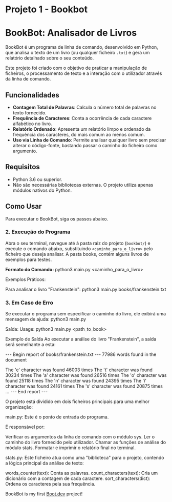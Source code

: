 # Projeto 1 - Bookbot

# BookBot: Analisador de Livros

BookBot é um programa de linha de comando, desenvolvido em Python, que analisa o texto de um livro (ou qualquer ficheiro `.txt`) e gera um relatório detalhado sobre o seu conteúdo.

Este projeto foi criado com o objetivo de praticar a manipulação de ficheiros, o processamento de texto e a interação com o utilizador através da linha de comando.

## Funcionalidades

* **Contagem Total de Palavras**: Calcula o número total de palavras no texto fornecido.
* **Frequência de Caracteres**: Conta a ocorrência de cada caractere alfabético no livro.
* **Relatório Ordenado**: Apresenta um relatório limpo e ordenado da frequência dos caracteres, do mais comum ao menos comum.
* **Uso via Linha de Comando**: Permite analisar qualquer livro sem precisar alterar o código-fonte, bastando passar o caminho do ficheiro como argumento.

## Requisitos

* Python 3.6 ou superior.
* Não são necessárias bibliotecas externas. O projeto utiliza apenas módulos nativos do Python.

## Como Usar

Para executar o BookBot, siga os passos abaixo.

### 2. Execução do Programa

Abra o seu terminal, navegue até à pasta raiz do projeto (`bookbot/`) e execute o comando abaixo, substituindo `<caminho_para_o_livro>` pelo ficheiro que deseja analisar. A pasta books, contém alguns livros de exemplos para testes.

**Formato do Comando:**
python3 main.py <caminho_para_o_livro>

Exemplos Práticos:

Para analisar o livro "Frankenstein":
python3 main.py books/frankenstein.txt

### 3. Em Caso de Erro

Se executar o programa sem especificar o caminho do livro, ele exibirá uma mensagem de ajuda:
python3 main.py

Saída:
Usage: python3 main.py <path_to_book>

Exemplo de Saída
Ao executar a análise do livro "Frankenstein", a saída será semelhante a esta:

--- Begin report of books/frankenstein.txt ---
77986 words found in the document

The 'e' character was found 46003 times
The 't' character was found 30234 times
The 'a' character was found 26516 times
The 'o' character was found 25118 times
The 'n' character was found 24395 times
The 'i' character was found 24161 times
The 's' character was found 20875 times
...
--- End report ---


O projeto está dividido em dois ficheiros principais para uma melhor organização:

main.py: Este é o ponto de entrada do programa. 

É responsável por:

Verificar os argumentos da linha de comando com o módulo sys.
Ler o caminho do livro fornecido pelo utilizador.
Chamar as funções de análise do módulo stats.
Formatar e imprimir o relatório final no terminal.

stats.py: Este ficheiro atua como uma "biblioteca" para o projeto, contendo a lógica principal da análise de texto:

words_counter(text): Conta as palavras.
count_characters(text): Cria um dicionário com a contagem de cada caractere.
sort_characters(dict): Ordena os caracteres pela sua frequência.

BookBot is my first [Boot.dev](https://www.boot.dev) project!
